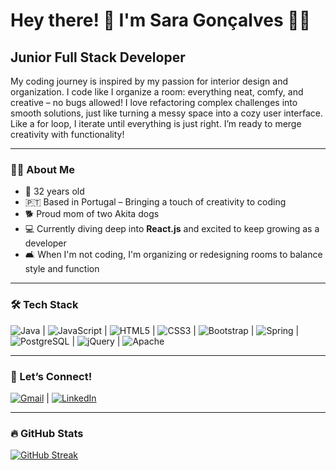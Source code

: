 # Hey there! 👋 I'm Sara Gonçalves 👩‍💻  

## Junior Full Stack Developer

My coding journey is inspired by my passion for interior design and organization. I code like I organize a room: everything neat, comfy, and creative – no bugs allowed! I love refactoring complex challenges into smooth solutions, just like turning a messy space into a cozy user interface. Like a for loop, I iterate until everything is just right. I’m ready to merge creativity with functionality!  

---

### 👩‍💻 About Me  

- 🎂 32 years old  
- 🇵🇹 Based in Portugal – Bringing a touch of creativity to coding  
- 🐕 Proud mom of two Akita dogs 
- 💻 Currently diving deep into **React.js** and excited to keep growing as a developer  
- 🛋️ When I'm not coding, I'm organizing or redesigning rooms to balance style and function

---

### 🛠 Tech Stack  

![Java](https://img.shields.io/badge/-Java-007396?logo=java&logoColor=white&style=flat) | 
![JavaScript](https://img.shields.io/badge/-JavaScript-F7DF1E?logo=javascript&logoColor=black&style=flat) | 
![HTML5](https://img.shields.io/badge/-HTML5-E34F26?logo=html5&logoColor=white&style=flat) | 
![CSS3](https://img.shields.io/badge/-CSS3-1572B6?logo=css3&logoColor=white&style=flat) | 
![Bootstrap](https://img.shields.io/badge/-Bootstrap-563D7C?logo=bootstrap&logoColor=white&style=flat) | 
![Spring](https://img.shields.io/badge/-Spring-6DB33F?logo=spring&logoColor=white&style=flat) | 
![PostgreSQL](https://img.shields.io/badge/-PostgreSQL-336791?logo=postgresql&logoColor=white&style=flat) | 
![jQuery](https://img.shields.io/badge/-jQuery-0769AD?logo=jquery&logoColor=white&style=flat) | 
![Apache](https://img.shields.io/badge/-Apache-D22128?logo=apache&logoColor=white&style=flat)

---

### 🤝 Let’s Connect!  

[![Gmail](https://img.shields.io/badge/-Gmail-D14836?logo=gmail&logoColor=white&style=flat)](mailto:sara.goncalves.pro@gmail.com) | 
[![LinkedIn](https://img.shields.io/badge/-LinkedIn-0077B5?logo=linkedin&logoColor=white&style=flat)](https://www.linkedin.com/in/saragoncalvesdev/)

---

### 🔥 GitHub Stats  

[![GitHub Streak](https://github-readme-streak-stats.herokuapp.com?user=sarafsg&theme=gruvbox)](https://git.io/streak-stats)  
